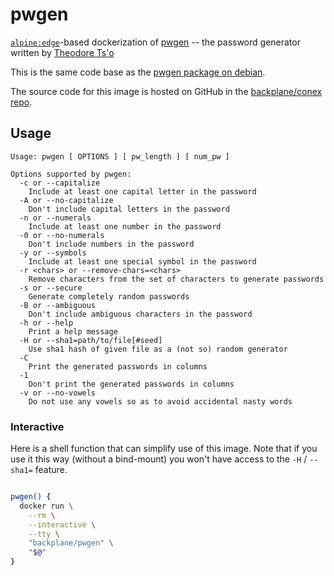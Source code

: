 # pwgen

[`alpine:edge`](https://hub.docker.com/_/alpine/)-based dockerization of [pwgen](https://github.com/tytso/pwgen) -- the password generator written by [Theodore Ts'o](https://github.com/tytso)

This is the same code base as the [pwgen package on debian](https://packages.debian.org/stable/pwgen).

The source code for this image is hosted on GitHub in the [backplane/conex repo](https://github.com/backplane/conex/tree/main/pwgen).

## Usage

```
Usage: pwgen [ OPTIONS ] [ pw_length ] [ num_pw ]

Options supported by pwgen:
  -c or --capitalize
	Include at least one capital letter in the password
  -A or --no-capitalize
	Don't include capital letters in the password
  -n or --numerals
	Include at least one number in the password
  -0 or --no-numerals
	Don't include numbers in the password
  -y or --symbols
	Include at least one special symbol in the password
  -r <chars> or --remove-chars=<chars>
	Remove characters from the set of characters to generate passwords
  -s or --secure
	Generate completely random passwords
  -B or --ambiguous
	Don't include ambiguous characters in the password
  -h or --help
	Print a help message
  -H or --sha1=path/to/file[#seed]
	Use sha1 hash of given file as a (not so) random generator
  -C
	Print the generated passwords in columns
  -1
	Don't print the generated passwords in columns
  -v or --no-vowels
	Do not use any vowels so as to avoid accidental nasty words
```

### Interactive

Here is a shell function that can simplify use of this image. Note that if you use it this way (without a bind-mount) you won't have access to the `-H` / `--sha1=` feature.

```sh

pwgen() {
  docker run \
    --rm \
    --interactive \
    --tty \
    "backplane/pwgen" \
    "$@"
}

```
